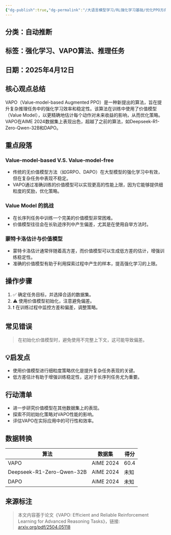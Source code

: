 ```yaml
---
{"dg-publish":true,"dg-permalink":"/大语言模型学习/RL强化学习基础/优化PPO方向的算法/VAPO","dg-home":false,"dg-description":"在此输入笔记的描述","dg-hide":false,"dg-hide-title":false,"dg-show-backlinks":true,"dg-show-local-graph":true,"dg-show-inline-title":true,"dg-pinned":false,"dg-passphrase":"在此输入访问密码","dg-enable-mathjax":false,"dg-enable-mermaid":false,"dg-enable-uml":false,"dg-note-icon":0,"dg-enable-dataview":false,"tags":["NLP"],"permalink":"/大语言模型学习/RL强化学习基础/优化PPO方向的算法/VAPO/","dgShowBacklinks":true,"dgShowLocalGraph":true,"dgShowInlineTitle":true,"dgPassFrontmatter":true,"noteIcon":0,"created":"2025-04-22T22:29:41.000+08:00","updated":"2025-04-22T22:46:13.325+08:00"}
---
```




## 分类：自动推断



## 标签：强化学习、VAPO算法、推理任务



## 日期：2025年4月12日



## 核心观点总结
VAPO（Value-model-based Augmented PPO）是一种新提出的算法，旨在提升复杂推理任务中的强化学习效率和稳定性。该算法在训练中使用了价值模型（Value Model），以更精确地估计每个动作对未来收益的影响，从而优化策略。VAPO在AIME 2024数据集上表现出色，超越了之前的算法，如Deepseek-R1-Zero-Qwen-32B和DAPO。



## 重点段落

### Value-model-based V.S. Value-model-free
- 传统的无价值模型方法（如GRPO、DAPO）在大型模型的强化学习中有效，但在复杂任务中表现不稳定。
- VAPO通过准确训练的价值模型可以实现更高的性能上限，因为它能够提供细粒度的奖励，优化策略。


### Value Model 的挑战
- 在长序列任务中训练一个完美的价值模型非常困难。
- 价值模型往往会在长轨迹序列中产生偏差，尤其是在使用自举方法时。


### 蒙特卡洛估计与价值模型
- 蒙特卡洛估计通常伴随着高方差，而价值模型可以生成低方差的估计，增强训练稳定性。
- 准确的价值模型有助于利用探索过程中产生的样本，提高强化学习的上限。



## 操作步骤
1. ✅ 确定任务目标，并选择合适的数据集。
2. ⚠ 使用价值模型初始化，注意避免偏差。
3. ❗ 在训练过程中监控方差和偏差，调整策略。



## 常见错误
> 在初始化价值模型时，避免使用不完整上下文，这可能导致偏差。



## 💡启发点
- 使用价值模型进行细粒度策略优化是提升复杂任务表现的关键。
- 低方差估计有助于增强训练稳定性，这对于长序列任务尤为重要。



## 行动清单
- 进一步研究价值模型在其他数据集上的表现。
- 探索不同初始化策略对VAPO性能的影响。
- 评估VAPO在实际应用中的可行性和效率。



## 数据转换
| 算法                 | 数据集         | 得分   |
|----------------------|---------------|--------|
| VAPO                 | AIME 2024     | 60.4   |
| Deepseek-R1-Zero-Qwen-32B | AIME 2024     | 未知   |
| DAPO                 | AIME 2024     | 未知   |



## 来源标注
> 本文内容基于论文《VAPO: Efficient and Reliable Reinforcement Learning for Advanced Reasoning Tasks》，链接: [arxiv.org/pdf/2504.05118](https://arxiv.org/pdf/2504.05118)
